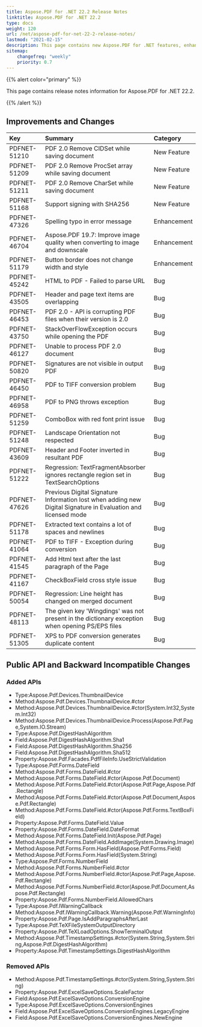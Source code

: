 ```yaml
---
title: Aspose.PDF for .NET 22.2 Release Notes
linktitle: Aspose.PDF for .NET 22.2
type: docs
weight: 120
url: /net/aspose-pdf-for-net-22-2-release-notes/
lastmod: "2021-02-15"
description: This page contains new Aspose.PDF for .NET features, enhancement, and bug fixes in 2022, version 22.2.
sitemap:
    changefreq: "weekly"
    priority: 0.7
---
```


{{% alert color="primary" %}}

This page contains release notes information for Aspose.PDF for .NET 22.2.

{{% /alert %}}

## Improvements and Changes

|**Key**|**Summary**|**Category**|
| :- | :- | :- |
|PDFNET-51210|PDF 2.0 Remove CIDSet while saving document|New Feature|
|PDFNET-51209|PDF 2.0 Remove ProcSet array while saving document|New Feature|
|PDFNET-51211|PDF 2.0 Remove CharSet while saving document|New Feature|
|PDFNET-51168|Support signing with SHA256|New Feature|
|PDFNET-47326|Spelling typo in error message|Enhancement|
|PDFNET-46704|Aspose.PDF 19.7: Improve image quality when converting to image and downscale|Enhancement|
|PDFNET-51179|Button border does not change width and style|Enhancement|
|PDFNET-45242|HTML to PDF - Failed to parse URL|Bug|
|PDFNET-43505|Header and page text items are overlapping|Bug|
|PDFNET-46453|PDF 2.0 - API is corrupting PDF files when their version is 2.0|Bug|
|PDFNET-43750|StackOverFlowException occurs while opening the PDF|Bug|
|PDFNET-46127|Unable to process PDF 2.0 document|Bug|
|PDFNET-50820|Signatures are not visible in output PDF|Bug|
|PDFNET-46450|PDF to TIFF conversion problem|Bug|
|PDFNET-46958|PDF to PNG throws exception|Bug|
|PDFNET-51259|ComboBox with red font print issue|Bug|
|PDFNET-51248|Landscape Orientation not respected|Bug|
|PDFNET-43609|Header and Footer inverted in resultant PDF|Bug|
|PDFNET-51222|Regression: TextFragmentAbsorber ignores rectangle region set in TextSearchOptions|Bug|
|PDFNET-47626|Previous Digital Signature Information lost when adding new Digital Signature in Evaluation and licensed mode|Bug|
|PDFNET-51178|Extracted text contains a lot of spaces and newlines|Bug|
|PDFNET-41064|PDF to TIFF - Exception during conversion|Bug|
|PDFNET-41545|Add Html text after the last paragraph of the Page|Bug|
|PDFNET-41167|CheckBoxField cross style issue|Bug|
|PDFNET-50054|Regression: Line height has changed on merged document|Bug|
|PDFNET-48113|The given key 'Wingdings' was not present in the dictionary exception when opening PS/EPS files|Bug|
|PDFNET-51305|XPS to PDF conversion generates duplicate content|Bug|

## Public API and Backward Incompatible Changes

### Added APIs
 * Type:Aspose.Pdf.Devices.ThumbnailDevice
 * Method:Aspose.Pdf.Devices.ThumbnailDevice.#ctor
 * Method:Aspose.Pdf.Devices.ThumbnailDevice.#ctor(System.Int32,System.Int32)
 * Method:Aspose.Pdf.Devices.ThumbnailDevice.Process(Aspose.Pdf.Page,System.IO.Stream)
 * Type:Aspose.Pdf.DigestHashAlgorithm
 * Field:Aspose.Pdf.DigestHashAlgorithm.Sha1
 * Field:Aspose.Pdf.DigestHashAlgorithm.Sha256
 * Field:Aspose.Pdf.DigestHashAlgorithm.Sha512
 * Property:Aspose.Pdf.Facades.PdfFileInfo.UseStrictValidation
 * Type:Aspose.Pdf.Forms.DateField
 * Method:Aspose.Pdf.Forms.DateField.#ctor
 * Method:Aspose.Pdf.Forms.DateField.#ctor(Aspose.Pdf.Document)
 * Method:Aspose.Pdf.Forms.DateField.#ctor(Aspose.Pdf.Page,Aspose.Pdf.Rectangle)
 * Method:Aspose.Pdf.Forms.DateField.#ctor(Aspose.Pdf.Document,Aspose.Pdf.Rectangle)
 * Method:Aspose.Pdf.Forms.DateField.#ctor(Aspose.Pdf.Forms.TextBoxField)
 * Property:Aspose.Pdf.Forms.DateField.Value
 * Property:Aspose.Pdf.Forms.DateField.DateFormat
 * Method:Aspose.Pdf.Forms.DateField.Init(Aspose.Pdf.Page)
 * Method:Aspose.Pdf.Forms.DateField.AddImage(System.Drawing.Image)
 * Method:Aspose.Pdf.Forms.Form.HasField(Aspose.Pdf.Forms.Field)
 * Method:Aspose.Pdf.Forms.Form.HasField(System.String)
 * Type:Aspose.Pdf.Forms.NumberField
 * Method:Aspose.Pdf.Forms.NumberField.#ctor
 * Method:Aspose.Pdf.Forms.NumberField.#ctor(Aspose.Pdf.Page,Aspose.Pdf.Rectangle)
 * Method:Aspose.Pdf.Forms.NumberField.#ctor(Aspose.Pdf.Document,Aspose.Pdf.Rectangle)
 * Property:Aspose.Pdf.Forms.NumberField.AllowedChars
 * Type:Aspose.Pdf.IWarningCallback
 * Method:Aspose.Pdf.IWarningCallback.Warning(Aspose.Pdf.WarningInfo)
 * Property:Aspose.Pdf.Page.IsAddParagraphsAfterLast
 * Type:Aspose.Pdf.TeXFileSystemOutputDirectory
 * Property:Aspose.Pdf.TeXLoadOptions.ShowTerminalOutput
 * Method:Aspose.Pdf.TimestampSettings.#ctor(System.String,System.String,Aspose.Pdf.DigestHashAlgorithm)
 * Property:Aspose.Pdf.TimestampSettings.DigestHashAlgorithm

### Removed APIs
 * Method:Aspose.Pdf.TimestampSettings.#ctor(System.String,System.String)
 * Property:Aspose.Pdf.ExcelSaveOptions.ScaleFactor
 * Field:Aspose.Pdf.ExcelSaveOptions.ConversionEngine
 * Type:Aspose.Pdf.ExcelSaveOptions.ConversionEngines
 * Field:Aspose.Pdf.ExcelSaveOptions.ConversionEngines.LegacyEngine
 * Field:Aspose.Pdf.ExcelSaveOptions.ConversionEngines.NewEngine


